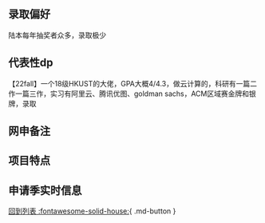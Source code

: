 ## 录取偏好
陆本每年抽奖者众多，录取极少
## 代表性dp
【22fall】一个18级HKUST的大佬，GPA大概4/4.3，做云计算的，科研有一篇二作一篇三作，实习有阿里云、腾讯优图、goldman sachs，ACM区域赛金牌和银牌，录取

## 网申备注

## 项目特点

## 申请季实时信息

[回到列表 :fontawesome-solid-house:](选校梯度.md){ .md-button }
